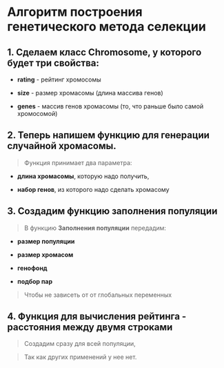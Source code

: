 # Алгоритм построения генетического метода селекции

## 1. Сделаем класс **Chromosome**, у которого будет три свойства:

* **rating** - рейтинг хромосомы

* **size** - размер хромасомы (длина массива генов)

* **genes** - массив генов хромасомы (то, что раньше было самой хромосомой)

## 2. Теперь напишем функцию для генерации случайной хромасомы.

> Функция принимает два параметра:

* **длина хромасомы**, которую надо получить, 

* **набор генов**, из которого надо сделать хромасому

## 3. Создадим функцию заполнения популяции

> В функцию **Заполнения популяции** передадим:

* **размер популяции**

* **размер хромасом**

* **генофонд**

* **подбор пар** 

> Чтобы не зависеть от от глобальных переменных

## 4. Функция для вычисления рейтинга - расстояния между двумя строками

> Создадим сразу для всей популяции, 

> Так как других применений у нее нет.